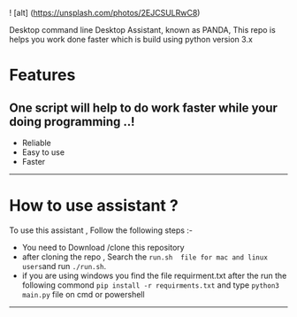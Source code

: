 ! [alt] (https://unsplash.com/photos/2EJCSULRwC8)

Desktop command line Desktop Assistant, known as PANDA, 
This repo is helps you work done faster 
which is build using python version 3.x

# Features


 ## One script will help to do work faster while your doing programming ..!


* Reliable
* Easy to use 
* Faster 
 --- 
# How to use assistant ?

To use this assistant , Follow the following steps :- 

* You need to Download /clone this repository 
* after cloning the repo , Search the `run.sh  file for mac and linux users`and run `./run.sh`.
* if you are using windows you find the file requirment.txt after the run the following commond
` pip install -r requirments.txt `
  and type `python3 main.py` file on cmd or powershell 
***

  



